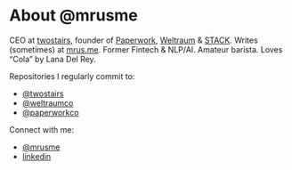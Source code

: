 # About @mrusme

CEO at [twostairs](https://twostairs.com), founder of [Paperwork](http://paperwork.rocks), [Weltraum](https://weltraum.co) & [STACK](https://stackapp.cc). Writes (sometimes) at [mrus.me](https://mrus.me). Former Fintech & NLP/AI. Amateur barista. Loves “Cola” by Lana Del Rey.

Repositories I regularly commit to:

- [@twostairs](https://github.ocm/twostairs)
- [@weltraumco](https://github.com/weltraumco)
- [@paperworkco](https://github.com/paperworkco)

Connect with me:

- [@mrusme](https://twitter.com/mrusme)
- [linkedin](https://www.linkedin.com/in/mrusme/)
